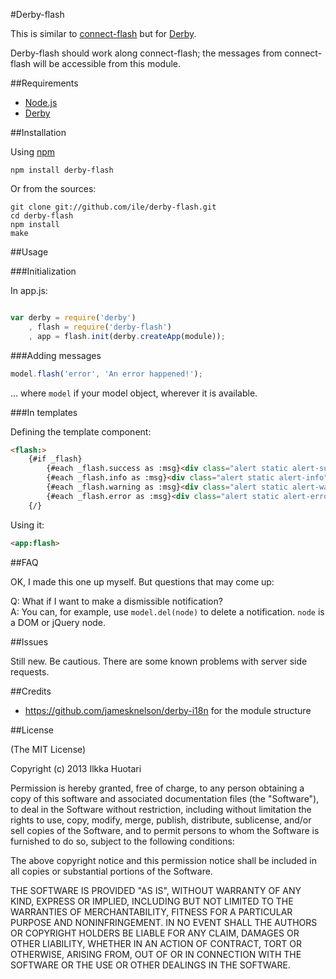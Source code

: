 #Derby-flash

This is similar to [connect-flash](https://github.com/jaredhanson/connect-flash) but for [Derby](http://derbyjs.com/). 

Derby-flash should work along connect-flash; the messages from connect-flash will be accessible from this module.

##Requirements

- [Node.js](http://nodejs.org)
- [Derby](http://derbyjs.com/)


##Installation

Using [npm](https://npmjs.org/)

`npm install derby-flash`

Or from the sources:

```
git clone git://github.com/ile/derby-flash.git
cd derby-flash
npm install
make
```

##Usage

###Initialization

In app.js:

```javascript

var derby = require('derby')
    , flash = require('derby-flash')
    , app = flash.init(derby.createApp(module));


```

###Adding messages

```javascript
model.flash('error', 'An error happened!');

```

... where `model` if your model object, wherever it is available.

###In templates

Defining the template component:

```html
<flash:>
    {#if _flash}
        {#each _flash.success as :msg}<div class="alert static alert-success">{{:msg}}</div>{/}
        {#each _flash.info as :msg}<div class="alert static alert-info">{{:msg}}</div>{/}
        {#each _flash.warning as :msg}<div class="alert static alert-warning">{{:msg}}</div>{/}
        {#each _flash.error as :msg}<div class="alert static alert-error">{{:msg}}</div>{/}
    {/}
```

Using it:

```html
<app:flash>

```

##FAQ

OK, I made this one up myself. But questions that may come up:

Q: What if I want to make a dismissible notification?  
A: You can, for example, use `model.del(node)` to delete a notification. `node` is a DOM or jQuery node.

##Issues

Still new. Be cautious. There are some known problems with server side requests.

##Credits

- https://github.com/jamesknelson/derby-i18n for the module structure

##License

(The MIT License)

Copyright (c) 2013 Ilkka Huotari

Permission is hereby granted, free of charge, to any person obtaining a copy of this software and associated documentation files (the "Software"), to deal in the Software without restriction, including without limitation the rights to use, copy, modify, merge, publish, distribute, sublicense, and/or sell copies of the Software, and to permit persons to whom the Software is furnished to do so, subject to the following conditions:

The above copyright notice and this permission notice shall be included in all copies or substantial portions of the Software.

THE SOFTWARE IS PROVIDED "AS IS", WITHOUT WARRANTY OF ANY KIND, EXPRESS OR IMPLIED, INCLUDING BUT NOT LIMITED TO THE WARRANTIES OF MERCHANTABILITY, FITNESS FOR A PARTICULAR PURPOSE AND NONINFRINGEMENT. IN NO EVENT SHALL THE AUTHORS OR COPYRIGHT HOLDERS BE LIABLE FOR ANY CLAIM, DAMAGES OR OTHER LIABILITY, WHETHER IN AN ACTION OF CONTRACT, TORT OR OTHERWISE, ARISING FROM, OUT OF OR IN CONNECTION WITH THE SOFTWARE OR THE USE OR OTHER DEALINGS IN THE SOFTWARE.
